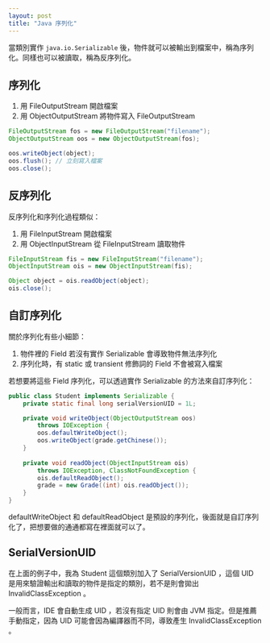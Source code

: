 ```yaml
---
layout: post
title: "Java 序列化"
---
```


當類別實作 `java.io.Serializable` 後，物件就可以被輸出到檔案中，稱為序列化。同樣也可以被讀取，稱為反序列化。

## 序列化
1. 用 FileOutputStream 開啟檔案
2. 用 ObjectOutputStream 將物件寫入 FileOutputStream

``` Java
FileOutputStream fos = new FileOutputStream("filename");
ObjectOutputStream oos = new ObjectOutputStream(fos);

oos.writeObject(object);
oos.flush(); // 立刻寫入檔案
oos.close();
```

## 反序列化
反序列化和序列化過程類似：
1. 用 FileInputStream 開啟檔案
2. 用 ObjectInputStream 從 FileInputStream 讀取物件

``` Java
FileInputStream fis = new FileInputStream("filename");
ObjectInputStream ois = new ObjectInputStream(fis);

Object object = ois.readObject(object);
ois.close();
```

## 自訂序列化
關於序列化有些小細節：
1. 物件裡的 Field 若沒有實作 Serializable 會導致物件無法序列化
2. 序列化時，有 static 或 transient 修飾詞的 Field 不會被寫入檔案

若想要將這些 Field 序列化，可以透過實作 Serializable 的方法來自訂序列化：
``` Java
public class Student implements Serializable {
	private static final long serialVersionUID = 1L;

	private void writeObject(ObjectOutputStream oos) 
		throws IOException {
		oos.defaultWriteObject();
		oos.writeObject(grade.getChinese());
	}
	
	private void readObject(ObjectInputStream ois) 
		throws IOException, ClassNotFoundException {
		ois.defaultReadObject();
		grade = new Grade((int) ois.readObject());
	}
}
```

defaultWriteObject 和 defaultReadObject 是預設的序列化，後面就是自訂序列化了，把想要做的通通都寫在裡面就可以了。

## SerialVersionUID
在上面的例子中，我為 Student 這個類別加入了 SerialVersionUID ，這個 UID 是用來驗證輸出和讀取的物件是指定的類別，若不是則會拋出 InvalidClassException 。

一般而言，IDE 會自動生成 UID ，若沒有指定 UID 則會由 JVM 指定。但是推薦手動指定，因為 UID 可能會因為編譯器而不同，導致產生 InvalidClassException 。